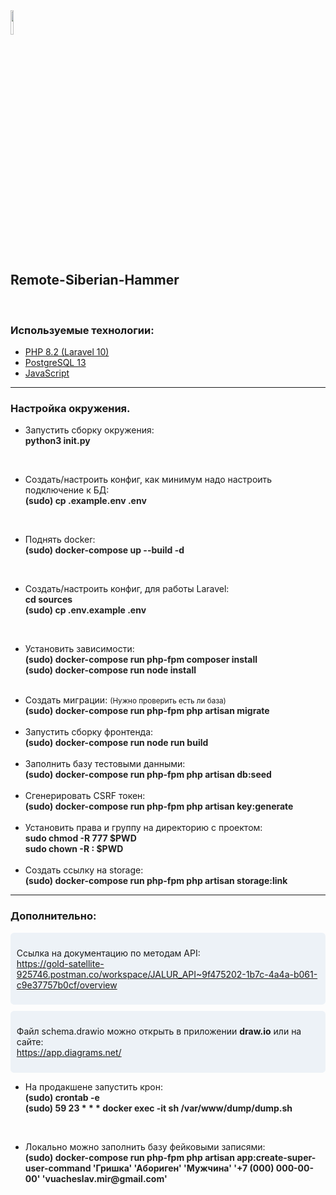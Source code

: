 <img src="https://avatars.githubusercontent.com/u/153977186?s=400&u=7268ad55ed694cec25c1467486710abb82bc9ad8&v=4" style="width: 10%">
<h2>Remote-Siberian-Hammer</h2>
<br>
<h3>Используемые технологии:</h3>
<ul>
    <li>
        <a href="#">PHP 8.2 (Laravel 10)</a>
    </li>
    <li>
        <a href="#">PostgreSQL 13</a>
    </li>
    <li>
        <a href="#">JavaScript</a>
    </li>
</ul>
<hr>
<h3>Настройка окружения.</h3>
<ul>
    <li>
        <p>
            <span>Запустить сборку окружения:</span><br/>
            <b style="color: #222;">python3 init.py</b>
        </p>    
    </li>
    <br />
    <li>
        <p>
            <span>Создать/настроить конфиг, как минимум надо настроить подключение к БД:</span><br>
            <b style="color: #222;">(sudo) cp .example.env .env</b><br>
        </p>
    </li>
    <br />
    <li>
        <p>
            <span>Поднять docker:</span><br>
            <b style="color: #222;">(sudo) docker-compose up --build -d</b>
        </p>
    </li>
    <br />
    <li>
        <p>
            <span>Создать/настроить конфиг, для работы Laravel:</span><br>
            <b style="color: #222;">cd sources</b><br>
            <b style="color: #222;">(sudo) cp .env.example .env</b><br>
        </p>
    </li>
    <br />
    <li>
        <p>
            <span>Установить зависимости:</span><br>
            <b style="color: #222;">(sudo) docker-compose run php-fpm composer install</b><br>
            <b style="color: #222;">(sudo) docker-compose run node install</b><br>
        </p>
    </li>
    <br />
    <li>
        <span>Создать миграции: <small>(Нужно проверить есть ли база)</small></span><br>
        <b style="color: #222;">(sudo) docker-compose run php-fpm php artisan migrate</b><br>
    </li>
    <br />
    <li>
        <span>Запустить сборку фронтенда:</span><br>
        <b style="color: #222;">(sudo) docker-compose run node run build</b><br>
    </li>
    <br />
    <li>
        <span>Заполнить базу тестовыми данными:</span><br>
        <b style="color: #222;">(sudo) docker-compose run php-fpm php artisan db:seed</b><br>
    </li>
    <br />
    <li>
        <span>Сгенерировать CSRF токен:</span><br>
        <b style="color: #222;">(sudo) docker-compose run php-fpm php artisan key:generate</b><br>
    </li>
    <br />
    <li>
        <span>Установить права и группу на директорию с проектом:</span><br>
        <b style="color: #222;">sudo chmod -R 777 $PWD</b><br>
        <b style="color: #222;">sudo chown -R <MY GROUP>:<MY GROUP> $PWD</b><br>
    </li>
    <br />
    <li>
        <span>Создать ссылку на storage:</span><br>
        <b style="color: #222;">(sudo) docker-compose run php-fpm php artisan storage:link</b><br>
    </li>
</ul>
<hr />
<h3>Дополнительно:</h3>
<div style="padding: 0.7em;background-color: #edf2f7;border-radius: 0.4em;margin-bottom:10px;">
    <p>
        Ссылка на документацию по методам API:<br />
        <a href="https://gold-satellite-925746.postman.co/workspace/JALUR_API~9f475202-1b7c-4a4a-b061-c9e37757b0cf/overview">
            https://gold-satellite-925746.postman.co/workspace/JALUR_API~9f475202-1b7c-4a4a-b061-c9e37757b0cf/overview
        </a><br />
    </p>
</div>
<div style="padding: 0.7em;background-color: #edf2f7;border-radius: 0.4em;margin-bottom:10px;">
    <p>
        Файл schema.drawio можно открыть в приложении <b>draw.io</b> или на сайте:<br />
        <a href="https://app.diagrams.net/">https://app.diagrams.net/</a><br />
    </p>
</div>
<ul>
    <li>
        <p>
            <span>На продакшене запустить крон:</span><br>
            <b style="color: #222;">(sudo) crontab -e</b><br>
            <b style="color: #222;">(sudo) 59 23 * * * docker exec -it <CONTAINER ID> sh /var/www/dump/dump.sh</b>
        </p>
    </li>
    <br />
    <li>
        <p>
            <span>Локально можно заполнить базу фейковыми записями:</span><br>
            <b style="color: #222;">(sudo) docker-compose run php-fpm php artisan app:create-super-user-command 'Гришка' 'Абориген' 'Мужчина' '+7 (000) 000-00-00' 'vuacheslav.mir@gmail.com'</b>
        </p>
    </li>
</ul>